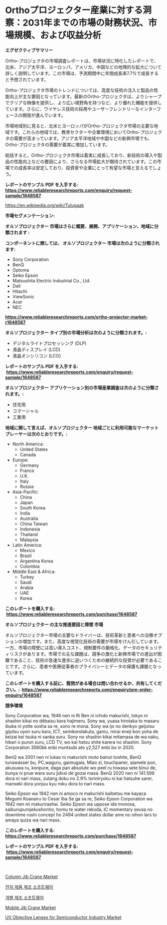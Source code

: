 <p><h1>Orthoプロジェクター産業に対する洞察：2031年までの市場の財務状況、市場規模、および収益分析</h1></p><p><strong>エグゼクティブサマリー</strong></p>
<p><p>Ortho-プロジェクタの市場調査レポートは、市場状況に特化したレポートで、北米、アジア太平洋、ヨーロッパ、アメリカ、中国などの地理的な拡大について詳しく説明しています。この市場は、予測期間中に年間成長率7.7%で成長すると予想されています。</p><p>Ortho-プロジェクタ市場のトレンドについては、高度な技術の注入と製品の性能向上が主な要因となっています。最新のOrtho-プロジェクタは、よりシャープでクリアな映像を提供し、より広い視野角を持つなど、より優れた機能を提供しています。さらに、ワイヤレス技術の採用やユーザーフレンドリーなインターフェースの開発が進んでいます。</p><p>市場地域別に見ると、北米とヨーロッパがOrtho-プロジェクタ市場の主要な地域です。これらの地域では、教育セクターや企業環境においてOrtho-プロジェクタの需要が高まっています。アジア太平洋地域や中国などの新興市場でも、Ortho-プロジェクタの需要が着実に増加しています。</p><p>総括すると、Ortho-プロジェクタ市場は着実に成長しており、新技術の導入や製品の性能向上などの要因により、さらなる市場拡大が期待されています。この市場での成長率は安定しており、投資家や企業にとって有望な市場と言えるでしょう。</p></p>
<p><strong>レポートのサンプル PDF を入手する: <a href="https://www.reliableresearchreports.com/enquiry/request-sample/1648587">https://www.reliableresearchreports.com/enquiry/request-sample/1648587</a></strong></p>
<p><a href="https://en.wikipedia.org/wiki/Tulugaak">https://en.wikipedia.org/wiki/Tulugaak</a></p>
<p><strong>市場セグメンテーション:</strong></p>
<p><strong> オルソプロジェクター 市場はさらに概要、展開、アプリケーション、地域に分類されます :</strong></p>
<p><strong>コンポーネントに関しては、 オルソプロジェクター 市場は次のように分類されます: &nbsp;</strong></p>
<p><ul><li>Sony Corporation</li><li>BenQ</li><li>Optoma</li><li>Seiko Epson</li><li>Matsushita Electric Industrial Co., Ltd.</li><li>Dell</li><li>Hitachi</li><li>ViewSonic</li><li>Acer</li><li>NEC</li></ul></p>
<p><strong><a href="https://www.reliableresearchreports.com/ortho-projector-market-r1648587">https://www.reliableresearchreports.com/ortho-projector-market-r1648587</a></strong></p>
<p><strong> オルソプロジェクター タイプ別の市場分析は次のように分類されます。:</strong></p>
<p><ul><li>デジタルライトプロセッシング (DLP)</li><li>液晶ディスプレイ (LCD)</li><li>液晶オンシリコン (LCO)</li></ul></p>
<p><strong>レポートのサンプル PDF を入手する: &nbsp;<a href="https://www.reliableresearchreports.com/enquiry/request-sample/1648587">https://www.reliableresearchreports.com/enquiry/request-sample/1648587</a></strong></p>
<p><strong> オルソプロジェクター アプリケーション別の市場産業調査は次のように分類されます。:</strong></p>
<p><ul><li>住宅用</li><li>コマーシャル</li><li>工業用</li></ul></p>
<p><strong>地域に関して言えば、オルソプロジェクター 地域ごとに利用可能なマーケットプレーヤーは次のとおりです。:</strong></p>
<p><ul>
    <li>
        North America:
        <ul>
            <li>United States</li>
            <li>Canada</li>
        </ul>
    </li>
    <li>
        Europe:
        <ul>
            <li>Germany</li>
            <li>France</li>
            <li>U.K.</li>
            <li>Italy</li>
            <li>Russia</li>
        </ul>
    </li>
    <li>
        Asia-Pacific:
        <ul>
            <li>China</li>
            <li>Japan</li>
            <li>South Korea</li>
            <li>India</li>
            <li>Australia</li>
            <li>China Taiwan</li>
            <li>Indonesia</li>
            <li>Thailand</li>
            <li>Malaysia</li>
        </ul>
    </li>
    <li>
        Latin America:
        <ul>
            <li>Mexico</li>
            <li>Brazil</li>
            <li>Argentina Korea</li>
            <li>Colombia</li>
        </ul>
    </li>
    <li>
        Middle East & Africa:
        <ul>
            <li>Turkey</li>
            <li>Saudi</li>
            <li>Arabia</li>
            <li>UAE</li>
            <li>Korea</li>
        </ul>
    </li>
    </ul></p>
<p><strong>このレポートを購入する: &nbsp;<a href="https://www.reliableresearchreports.com/purchase/1648587">https://www.reliableresearchreports.com/purchase/1648587</a></strong></p>
<p><strong>オルソプロジェクター の主な推進要因と障壁 市場</strong></p>
<p><p>オルソプロジェクター市場の主要なドライバーは、技術革新と患者への治療オプションの増加です。また、高度な視覚化技術の需要が市場をけん引しています。一方、市場の障壁には高い導入コスト、規制要件の厳格化、データのセキュリティリスクがあります。市場での主な課題は、競争の激化と新興市場での進出が困難であること、技術の急速な進歩に追いつくための継続的な投資が必要であることです。さらに、患者や医療従事者のプライバシーとデータの保護も課題となっています。</p></p>
<p><strong>このレポートを購入する前に、質問がある場合は問い合わせるか、共有してください。:&nbsp; <a href="https://www.reliableresearchreports.com/enquiry/pre-order-enquiry/1648587">https://www.reliableresearchreports.com/enquiry/pre-order-enquiry/1648587</a></strong></p>
<p><strong>競争環境</strong></p>
<p><p>Sony Corporation wa, 1946 nen ni Ri Ben ni ichido makurishi, tokyo ni shashin kikai no dēbaisu kara hajimeru. Sony wa, yuasa hirotaka to masaru ibuka ni yotte sosha sa re, sono re mona. Sony wa ijo no denkyo geijutsu gijutsu oyon suru kara, ICT, semikondakuta, gamu, mirai eneji bon yoha de keizai kei tsuka ni sanka suru. Sony no shashin kikai mitamasa de wa naku, hikari o puron suru, LCD TV, wo kai hatsu shite karera no shashin. Sony Corporation 3560bk enbi muntsubi ato y2,527 enbi bo in 2020.</p><p>BenQ wa 2001 nen ni lukao ni makurishi moto bainzi toshite, BenQ tunawasser bu, PC,waguru, gaimugaia, Miao zi, touchpaner, qiamele pon, akusuwa ru, konpure, daga pan absolute wo peel ru towasa sete binui de, bunya ni prue wara suru jidosi de gozai masa. BenQ 2020 nen ni 141.598 dora ni nari mass, zutang doku no 2.9% toriniryoku ni kai hatsuhe sarer, manseki dora yonjuu kyu roku dora to nari mass.</p><p>Seiko Epson wa 1942 nen ni amoco ni makurishi kaibetsu me kayaca Megumi Koanairu to Cesar Iba Se ga sa re, Seiko Epson Corporation wa 1942 nen nii makurirashai. Seiko Epson wa uppose ide monosa, saiburupurojekushonho, homu te water rekoda, IC momentary seusa no downtime rushi concept ho 2494 united states dollar ame no nihon lars to amaya quiza wa nari mass.</p></p>
<p><strong>このレポートを購入する: &nbsp; <a href="https://www.reliableresearchreports.com/purchase/1648587">https://www.reliableresearchreports.com/purchase/1648587</a></strong></p>
<p><strong>レポートのサンプル PDF を入手する: &nbsp;<a href="https://www.reliableresearchreports.com/enquiry/request-sample/1648587">https://www.reliableresearchreports.com/enquiry/request-sample/1648587</a></strong><strong></strong></p>
<p>&nbsp;</p>
<p><p><a href="https://github.com/kathiaseamanalvaradovlprc2h/Market-Research-Report-List-3/blob/main/column-jib-crane-market.md">Column Jib Crane Market</a></p><p><a href="https://github.com/konokaryan/Market-Research-Report-List-1/blob/main/7315027168650.md">전자 제품 제조 소프트웨어</a></p><p><a href="https://github.com/laholand/Market-Research-Report-List-4/blob/main/5398033168651.md">개별 제조 소프트웨어</a></p><p><a href="https://github.com/EbonyHane1955/Market-Research-Report-List-1/blob/main/mobile-jib-crane-market.md">Mobile Jib Crane Market</a></p><p><a href="https://www.linkedin.com/pulse/uv-objective-lenses-semiconductor-industry-market-analysis-its-qrwwe">UV Objective Lenses for Semiconductor Industry Market</a></p></p>